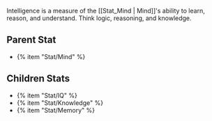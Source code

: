 Intelligence is a measure of the [[Stat_Mind | Mind]]'s ability to learn, reason, and understand. Think logic, reasoning, and knowledge.

## Parent Stat

* {% item "Stat/Mind" %}

## Children Stats

* {% item "Stat/IQ" %}
* {% item "Stat/Knowledge" %}
* {% item "Stat/Memory" %}
